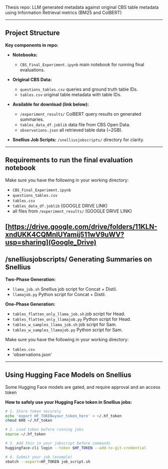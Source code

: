 Thesis repo: LLM generated metadata against original CBS table metadata using Information Retrieval metrics (BM25 and ColBERT)

---

## Project Structure

**Key components in repo:**

- **Notebooks:**
  - `CBS_Final_Experiment.ipynb` main notebook for running final evaluations.

- **Original CBS Data:**
  - `questions_tables.csv` queries and ground truth table IDs.
  - `tables.csv` original table metadata with table IDs.

- **Available for download (link below):**

  - `/experiment_results/` ColBERT query results on generated summaries.
  - `tables_data_df.joblib` data file from CBS Open Data. 
  - `observations.json` all retrieved table data (~2GB).

- **Snellius Job Scripts:**
  `/snelliusjobscripts/` directory for clarity.

---

## Requirements to run the final evaluation notebook

Make sure you have the following in your working directory:

- `CBS_Final_Experiment.ipynb`
- `questions_tables.csv`
- `tables.csv`
- `tables_data_df.joblib` (GOOGLE DRIVE LINK)
- all files from `/experiment_results/` (GOOGLE DRIVE LINK)
  
[https://drive.google.com/drive/folders/11KLN-xndUKK4CQMnlUYamij511wV9uWV?usp=sharing](Google_Drive)
---

## /snelliusjobscripts/ Generating Summaries on Snellius

**Two-Phase Generation:**
- `llama_job.sh` Snellius job script for Concat + Distil.
- `llamajob.py` Python script for Concat + Distil.

**One-Phase Generation:**
- `tables_flatten_only_llama_job.sh` job script for Head.
- `tables_flatten_only_llamajob.py` Python script for Head.
- `tables_w_samples_llama_job.sh` job script for Sam.
- `tables_w_samples_llamajob.py` Python script for Sam.

Make sure you have the following in your working directory:
- `tables.csv`
- 'observations.json'
---

## Using Hugging Face Models on Snellius

Some Hugging Face models are gated, and require approval and an access token

**How to safely use your Hugging Face token in Snellius jobs:**

```bash
# 1. Store token securely
echo 'export HF_TOKEN=your_token_here' > ~/.hf_token
chmod 600 ~/.hf_token

# 2. Load token before running jobs
source ~/.hf_token

# 3. Add this in your jobscript before commands
huggingface-cli login --token $HF_TOKEN --add-to-git-credential

# 4. Submit your job (example)
sbatch --export=HF_TOKEN job_script.sh
